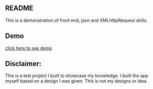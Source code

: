 ## README
This is a demonstration of front end, json and XMLHttpRequest skills.

## Demo
[click here to see demo](https://jolly-darwin-86c444.netlify.com/)

## Disclaimer:
This is a test project I built to showcase my knowledge.
I built the app myself based on a design I was given.
This is not my designs or idea.
